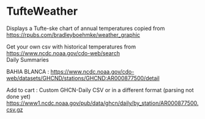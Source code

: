 # TufteWeather
Displays a Tufte-ske chart of annual temperatures 
copied from https://rpubs.com/bradleyboehmke/weather_graphic

Get your own csv with historical temperatures from 
https://www.ncdc.noaa.gov/cdo-web/search  
Daily Summaries

BAHIA BLANCA : https://www.ncdc.noaa.gov/cdo-web/datasets/GHCND/stations/GHCND:AR000877500/detail

Add to cart : Custom GHCN-Daily CSV 
or in a different format (parsing not done yet)
https://www1.ncdc.noaa.gov/pub/data/ghcn/daily/by_station/AR000877500.csv.gz

